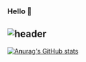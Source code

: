 ### Hello 👋

<!--
**wonder0128/wonder0128** is a ✨ _special_ ✨ repository because its `README.md` (this file) appears on your GitHub profile.

Here are some ideas to get you started:

- 🔭 I’m currently working on ...
- 🌱 I’m currently learning ...
- 👯 I’m looking to collaborate on ...
- 🤔 I’m looking for help with ...
- 💬 Ask me about ...
- 📫 How to reach me: ...
- 😄 Pronouns: ...
- ⚡ Fun fact: ...
-->

![header](https://capsule-render.vercel.app/api?type=waving&color=gradient&height=500&section=header&text=My%20dream%20is-nl-to%20be%20a-nl-Shining%20Developer%20%F0%9F%A4%97)
---
[![Anurag's GitHub stats](https://github-readme-stats.vercel.app/api?username=wonder0128)](https://github.com/anuraghazra/github-readme-stats)
